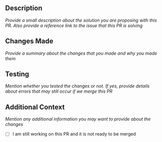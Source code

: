 ## Description
_Provide a small description about the solution you are proposing with this PR. Also provide a reference link to the issue that this PR is solving_

## Changes Made
_Provide a summary about the changes that you made and why you made them_

## Testing
_Mention whether you tested the changes or not. If yes, provide details about errors that may still occur if we merge this PR_

## Additional Context
_Mention any additional information you may want to provide about the changes_

- [ ] I am still working on this PR and it is not ready to be merged
